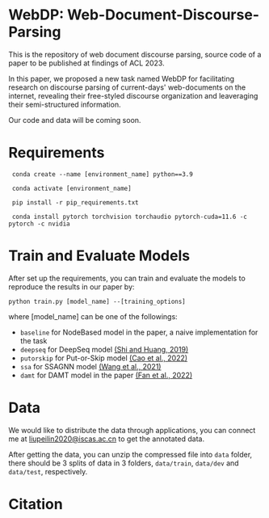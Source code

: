 # WebDP: Web-Document-Discourse-Parsing

This is the repository of web document discourse parsing, source code of a paper to be published at findings of ACL 2023. 

In this paper, we proposed a new task named WebDP for facilitating research on discourse parsing of current-days' web-documents on the internet, revealing their free-styled discourse organization and leaveraging their semi-structured information.

Our code and data will be coming soon.

# Requirements
```
 conda create --name [environment_name] python==3.9
 
 conda activate [environment_name]

 pip install -r pip_requirements.txt

 conda install pytorch torchvision torchaudio pytorch-cuda=11.6 -c pytorch -c nvidia
```

# Train and Evaluate Models
After set up the requirements, you can train and evaluate the models to reproduce the results in our paper by:

 ```python train.py [model_name] --[training_options]```
 
where [model_name] can be one of the followings:
- `baseline` for NodeBased model in the paper, a naive implementation for the task
- `deepseq` for DeepSeq model [(Shi and Huang, 2019)](https://aaai.org/papers/07007-a-deep-sequential-model-for-discourse-parsing-on-multi-party-dialogues/)
- `putorskip` for Put-or-Skip model [(Cao et al., 2022)](https://link.springer.com/article/10.1007/s11390-021-1076-7)
- `ssa` for SSAGNN model  [(Wang et al., 2021)](https://www.ijcai.org/proceedings/2021/543)
- `damt` for DAMT model in the paper [(Fan et al., 2022)](https://aclanthology.org/2022.coling-1.76/)


# Data
We would like to distribute the data through applications, you can connect me at liupeilin2020@iscas.ac.cn to get the annotated data.

After getting the data, you can unzip the compressed file into `data` folder, there should be 3 splits of data in 3 folders, `data/train`, `data/dev` and `data/test`, respectively.

# Citation
